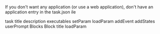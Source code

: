 If you don't want any application (or use a web application), don't have an application entry in the task.json ile

task
title
description
executables
setParam
loadParam
addEvent
addStates
userPrompt
Blocks
Block
title
loadParam

